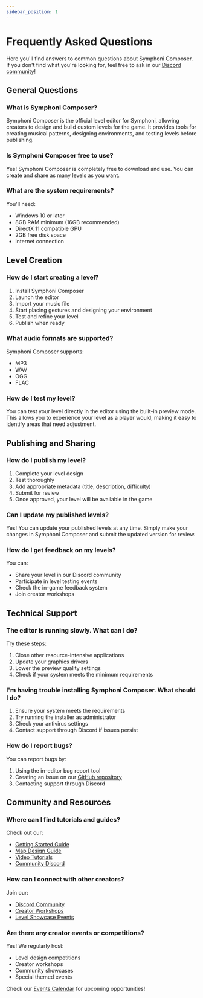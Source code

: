 ```yaml
---
sidebar_position: 1
---
```


# Frequently Asked Questions

Here you'll find answers to common questions about Symphoni Composer. If you don't find what you're looking for, feel free to ask in our [Discord community](https://discord.gg/symphoni)!

## General Questions

### What is Symphoni Composer?
Symphoni Composer is the official level editor for Symphoni, allowing creators to design and build custom levels for the game. It provides tools for creating musical patterns, designing environments, and testing levels before publishing.

### Is Symphoni Composer free to use?
Yes! Symphoni Composer is completely free to download and use. You can create and share as many levels as you want.

### What are the system requirements?
You'll need:
- Windows 10 or later
- 8GB RAM minimum (16GB recommended)
- DirectX 11 compatible GPU
- 2GB free disk space
- Internet connection

## Level Creation

### How do I start creating a level?
1. Install Symphoni Composer
2. Launch the editor
3. Import your music file
4. Start placing gestures and designing your environment
5. Test and refine your level
6. Publish when ready

### What audio formats are supported?
Symphoni Composer supports:
- MP3
- WAV
- OGG
- FLAC

### How do I test my level?
You can test your level directly in the editor using the built-in preview mode. This allows you to experience your level as a player would, making it easy to identify areas that need adjustment.

## Publishing and Sharing

### How do I publish my level?
1. Complete your level design
2. Test thoroughly
3. Add appropriate metadata (title, description, difficulty)
4. Submit for review
5. Once approved, your level will be available in the game

### Can I update my published levels?
Yes! You can update your published levels at any time. Simply make your changes in Symphoni Composer and submit the updated version for review.

### How do I get feedback on my levels?
You can:
- Share your level in our Discord community
- Participate in level testing events
- Check the in-game feedback system
- Join creator workshops

## Technical Support

### The editor is running slowly. What can I do?
Try these steps:
1. Close other resource-intensive applications
2. Update your graphics drivers
3. Lower the preview quality settings
4. Check if your system meets the minimum requirements

### I'm having trouble installing Symphoni Composer. What should I do?
1. Ensure your system meets the requirements
2. Try running the installer as administrator
3. Check your antivirus settings
4. Contact support through Discord if issues persist

### How do I report bugs?
You can report bugs by:
1. Using the in-editor bug report tool
2. Creating an issue on our [GitHub repository](https://github.com/symphoni-game/symphoni-composer)
3. Contacting support through Discord

## Community and Resources

### Where can I find tutorials and guides?
Check out our:
- [Getting Started Guide](/docs/getting-started)
- [Map Design Guide](/docs/map-design)
- [Video Tutorials](https://youtube.com/symphoni)
- [Community Discord](https://discord.gg/symphoni)

### How can I connect with other creators?
Join our:
- [Discord Community](https://discord.gg/symphoni)
- [Creator Workshops](/docs/community/workshops)
- [Level Showcase Events](/docs/community/showcase)

### Are there any creator events or competitions?
Yes! We regularly host:
- Level design competitions
- Creator workshops
- Community showcases
- Special themed events

Check our [Events Calendar](/docs/community/events) for upcoming opportunities! 